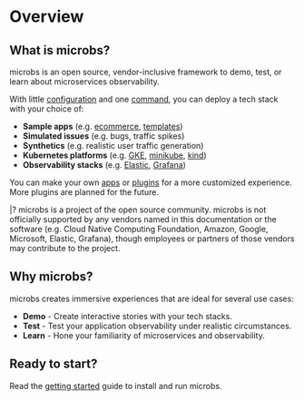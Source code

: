 # [](overview)Overview


## [](what-is-microbs)What is microbs?

microbs is an open source, vendor-inclusive framework to demo, test, or learn about microservices observability.

With little [configuration](/docs/usage/configuration) and one [command](/docs/usage/cli), you can deploy a tech stack with your choice of:

* **Sample apps** (e.g. [ecommerce](/docs/apps/ecommerce), [templates](/docs/apps/templates))
* **Simulated issues** (e.g. bugs, traffic spikes)
* **Synthetics** (e.g. realistic user traffic generation)
* **Kubernetes platforms** (e.g. [GKE](/docs/plugins/kubernetes/gke), [minikube](/docs/plugins/kubernetes/minikube), [kind](/docs/plugins/kubernetes/kind))
* **Observability stacks** (e.g. [Elastic](/docs/plugins/observability/elastic_cloud), [Grafana](/docs/plugins/observability/grafana_cloud))

You can make your own [apps](/docs/apps) or [plugins](/docs/plugins) for a more customized experience. More plugins are planned for the future.

|? microbs is a project of the open source community. microbs is not officially supported by any vendors named in this documentation or the software (e.g. Cloud Native Computing Foundation, Amazon, Google, Microsoft, Elastic, Grafana), though employees or partners of those vendors may contribute to the project.


## [](why-microbs)Why microbs?

microbs creates immersive experiences that are ideal for several use cases:

* **Demo** - Create interactive stories with your tech stacks.
* **Test** - Test your application observability under realistic circumstances.
* **Learn** - Hone your familiarity of microservices and observability.

## [](ready-to-start)Ready to start?

Read the [getting started](/docs/overview/getting-started) guide to install and run microbs.
